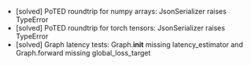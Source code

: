 - [solved] PoTED roundtrip for numpy arrays: JsonSerializer raises TypeError
- [solved] PoTED roundtrip for torch tensors: JsonSerializer raises TypeError
- [solved] Graph latency tests: Graph.__init__ missing latency_estimator and Graph.forward missing global_loss_target
